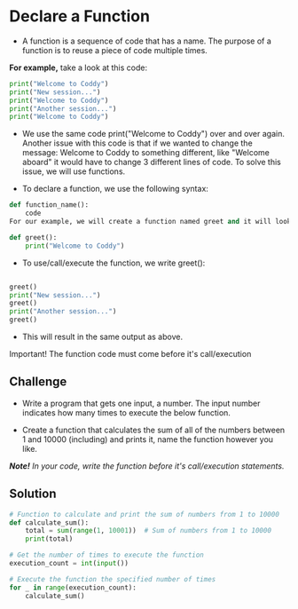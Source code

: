 # Declare a Function

- A function is a sequence of code that has a name. The purpose of a function is to reuse a piece of code multiple times.

**For example,** take a look at this code:

```py
print("Welcome to Coddy")
print("New session...")
print("Welcome to Coddy")
print("Another session...")
print("Welcome to Coddy")
```

- We use the same code print("Welcome to Coddy") over and over again. Another issue with this code is that if we wanted to change the message: Welcome to Coddy to something different, like "Welcome aboard" it would have to change 3 different lines of code. To solve this issue, we will use functions.

- To declare a function, we use the following syntax:

```py
def function_name():
    code
For our example, we will create a function named greet and it will look like this:

def greet():
    print("Welcome to Coddy")
```


- To use/call/execute the function, we write greet():
```py

greet()
print("New session...")
greet()
print("Another session...")
greet()
```
- This will result in the same output as above.

Important! The function code must come before it's call/execution


## Challenge

- Write a program that gets one input, a number. The input number indicates how many times to execute the below function. 

- Create a function that calculates the sum of all of the numbers between 1 and 10000 (including) and prints it, name the function however you like.

***Note!** In your code, write the function before it's call/execution statements.*

## Solution
```py
# Function to calculate and print the sum of numbers from 1 to 10000
def calculate_sum():
    total = sum(range(1, 10001))  # Sum of numbers from 1 to 10000
    print(total)

# Get the number of times to execute the function
execution_count = int(input())

# Execute the function the specified number of times
for _ in range(execution_count):
    calculate_sum()

```
